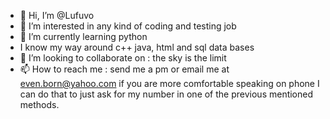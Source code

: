 - 👋 Hi, I’m @Lufuvo
- 👀 I’m interested in any kind of coding and testing job
- 🌱 I’m currently learning python
- I know my way around c++ java, html and sql data bases
- 💞️ I’m looking to collaborate on : the sky is the limit
- 📫 How to reach me : send me a pm or email me at even.born@yahoo.com if you are more comfortable speaking on phone I can do that to just ask for my number in one of the previous mentioned methods.

<!---
Lufuvo/Lufuvo is a ✨ special ✨ repository because its `README.md` (this file) appears on your GitHub profile.
You can click the Preview link to take a look at your changes.
--->
